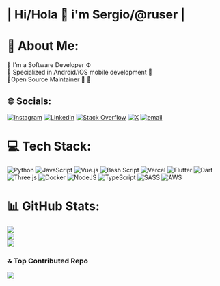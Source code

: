 # | Hi/Hola 🤠 i'm Sergio/@ruser |
# 💫 About Me:
🏮 I'm a Software Developer ⚙<br>🏮 Specialized in Android/iOS mobile development 📱<br>🏮Open Source Maintainer 🧰 🔧


## 🌐 Socials:
[![Instagram](https://img.shields.io/badge/Instagram-%23E4405F.svg?logo=Instagram&logoColor=white)](https://instagram.com/sergiotrdev) [![LinkedIn](https://img.shields.io/badge/LinkedIn-%230077B5.svg?logo=linkedin&logoColor=white)](https://linkedin.com/in/sergio-troncoso-ruser) [![Stack Overflow](https://img.shields.io/badge/-Stackoverflow-FE7A16?logo=stack-overflow&logoColor=white)](https://stackoverflow.com/users/20728797) [![X](https://img.shields.io/badge/X-black.svg?logo=X&logoColor=white)](https://x.com/@sergiotr22) [![email](https://img.shields.io/badge/Email-D14836?logo=gmail&logoColor=white)](mailto:sergiotr22@gmail.com) 

# 💻 Tech Stack:
![Python](https://img.shields.io/badge/python-3670A0?style=flat&logo=python&logoColor=ffdd54) ![JavaScript](https://img.shields.io/badge/javascript-%23323330.svg?style=flat&logo=javascript&logoColor=%23F7DF1E) ![Vue.js](https://img.shields.io/badge/vue.js-%2335495e.svg?style=flat&logo=vuedotjs&logoColor=%234FC08D) ![Bash Script](https://img.shields.io/badge/bash_script-%23121011.svg?style=flat&logo=gnu-bash&logoColor=white) ![Vercel](https://img.shields.io/badge/vercel-%23000000.svg?style=flat&logo=vercel&logoColor=white) ![Flutter](https://img.shields.io/badge/Flutter-%2302569B.svg?style=flat&logo=Flutter&logoColor=white) ![Dart](https://img.shields.io/badge/dart-%230175C2.svg?style=flat&logo=dart&logoColor=white) ![Three js](https://img.shields.io/badge/threejs-black?style=flat&logo=three.js&logoColor=white) ![Docker](https://img.shields.io/badge/docker-%230db7ed.svg?style=flat&logo=docker&logoColor=white) ![NodeJS](https://img.shields.io/badge/node.js-6DA55F?style=flat&logo=node.js&logoColor=white) ![TypeScript](https://img.shields.io/badge/typescript-%23007ACC.svg?style=flat&logo=typescript&logoColor=white) ![SASS](https://img.shields.io/badge/SASS-hotpink.svg?style=flat&logo=SASS&logoColor=white) ![AWS](https://img.shields.io/badge/AWS-%23FF9900.svg?style=flat&logo=amazon-aws&logoColor=white)
# 📊 GitHub Stats:
![](https://github-readme-stats.vercel.app/api?username=RUSERtr&theme=blue_navy&hide_border=true&include_all_commits=false&count_private=false)<br/>
![](https://nirzak-streak-stats.vercel.app/?user=RUSERtr&theme=blue_navy&hide_border=true)<br/>
![](https://github-readme-stats.vercel.app/api/top-langs/?username=RUSERtr&theme=blue_navy&hide_border=true&include_all_commits=false&count_private=false&layout=compact)

### 🔝 Top Contributed Repo
![](https://github-contributor-stats.vercel.app/api?username=RUSERtr&limit=5&theme=blue_navy&combine_all_yearly_contributions=true)
